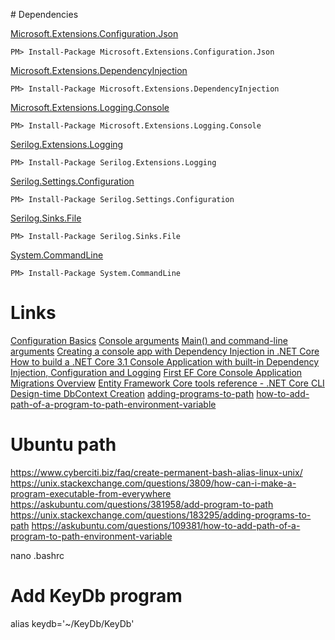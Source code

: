 ﻿﻿# Dependencies

[Microsoft.Extensions.Configuration.Json](https://www.nuget.org/packages/Microsoft.Extensions.Configuration.Json/)
```console
PM> Install-Package Microsoft.Extensions.Configuration.Json
```

[Microsoft.Extensions.DependencyInjection](https://www.nuget.org/packages/Microsoft.Extensions.DependencyInjection/)
```console
PM> Install-Package Microsoft.Extensions.DependencyInjection
```

[Microsoft.Extensions.Logging.Console](https://www.nuget.org/packages/Microsoft.Extensions.Logging.Console/)
```console
PM> Install-Package Microsoft.Extensions.Logging.Console
```

[Serilog.Extensions.Logging](https://www.nuget.org/packages/Serilog.Extensions.Logging)
```console
PM> Install-Package Serilog.Extensions.Logging
```

[Serilog.Settings.Configuration](https://www.nuget.org/packages/Serilog.Settings.Configuration)
```console
PM> Install-Package Serilog.Settings.Configuration
```

[Serilog.Sinks.File](https://www.nuget.org/packages/Serilog.Sinks.File)
```console
PM> Install-Package Serilog.Sinks.File
```

[System.CommandLine](https://www.nuget.org/packages/System.CommandLine)
```console
PM> Install-Package System.CommandLine
```

# Links
[Configuration Basics](https://github.com/serilog/serilog/wiki/Configuration-Basics)
[Console arguments](https://stackoverflow.com/questions/6151036/console-app-arguments-how-arguments-are-passed-to-main-method)
[Main() and command-line arguments](https://learn.microsoft.com/en-us/dotnet/csharp/fundamentals/program-structure/main-command-line)
[Creating a console app with Dependency Injection in .NET Core](https://siderite.dev/blog/creating-console-app-with-dependency-injection-in-/)
[How to build a .NET Core 3.1 Console Application with built-in Dependency Injection, Configuration and Logging](https://github.com/fedeantuna/ConsoleAppWithDI)
[First EF Core Console Application](https://www.entityframeworktutorial.net/efcore/entity-framework-core-console-application.aspx)
[Migrations Overview](https://learn.microsoft.com/en-us/ef/core/managing-schemas/migrations/?tabs=dotnet-core-cli)
[Entity Framework Core tools reference - .NET Core CLI](https://learn.microsoft.com/en-us/ef/core/cli/dotnet)
[Design-time DbContext Creation](https://learn.microsoft.com/en-us/ef/core/cli/dbcontext-creation?tabs=dotnet-core-cli)
[adding-programs-to-path](https://unix.stackexchange.com/questions/183295/adding-programs-to-path)
[how-to-add-path-of-a-program-to-path-environment-variable](https://askubuntu.com/questions/109381/how-to-add-path-of-a-program-to-path-environment-variable)


# Ubuntu path
https://www.cyberciti.biz/faq/create-permanent-bash-alias-linux-unix/
https://unix.stackexchange.com/questions/3809/how-can-i-make-a-program-executable-from-everywhere
https://askubuntu.com/questions/381958/add-program-to-path
https://unix.stackexchange.com/questions/183295/adding-programs-to-path
https://askubuntu.com/questions/109381/how-to-add-path-of-a-program-to-path-environment-variable

nano .bashrc

# Add KeyDb program
alias keydb='~/KeyDb/KeyDb'
